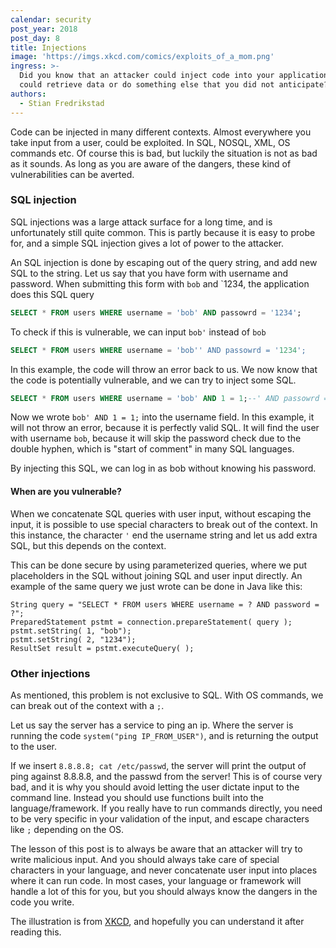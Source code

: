 ```yaml
---
calendar: security
post_year: 2018
post_day: 8
title: Injections
image: 'https://imgs.xkcd.com/comics/exploits_of_a_mom.png'
ingress: >-
  Did you know that an attacker could inject code into your application, which
  could retrieve data or do something else that you did not anticipate?
authors:
  - Stian Fredrikstad
---
```

Code can be injected in many different contexts. 
Almost everywhere you take input from a user, could be exploited. In SQL, NOSQL, XML, OS commands etc.
Of course this is bad, but luckily the situation is not as bad as it sounds. 
As long as you are aware of the dangers, these kind of vulnerabilities can be averted.

### SQL injection

SQL injections was a large attack surface for a long time, and is unfortunately still quite common. 
This is partly because it is easy to probe for, and a simple SQL injection gives a lot of power to the attacker.

An SQL injection is done by escaping out of the query string, and add new SQL to the string.
Let us say that you have form with username and password. When submitting this form with `bob` and `1234, the application does this SQL query

```sql
SELECT * FROM users WHERE username = 'bob' AND passowrd = '1234';
```

To check if this is vulnerable, we can input `bob'` instead of `bob`

```sql
SELECT * FROM users WHERE username = 'bob'' AND passowrd = '1234';
```

In this example, the code will throw an error back to us.
We now know that the code is potentially vulnerable, and we can try to inject some SQL.

```sql
SELECT * FROM users WHERE username = 'bob' AND 1 = 1;--' AND passowrd = '1234';
```

Now we wrote `bob' AND 1 = 1;` into the username field. 
In this example, it will not throw an error, because it is perfectly valid SQL.
It will find the user with username `bob`, because it will skip the password check due to the double hyphen, which is "start of comment" in many SQL languages.

By injecting this SQL, we can log in as bob without knowing his password.

#### When are you vulnerable?

When we concatenate SQL queries with user input, without escaping the input, it is possible to use special characters to break out of the context.
In this instance, the character `'` end the username string and let us add extra SQL, but this depends on the context.

This can be done secure by using parameterized queries, where we put placeholders in the SQL without joining SQL and user input directly. 
An example of the same query we just wrote can be done in Java like this:

```
String query = "SELECT * FROM users WHERE username = ? AND password = ?";  
PreparedStatement pstmt = connection.prepareStatement( query );
pstmt.setString( 1, "bob");
pstmt.setString( 2, "1234"); 
ResultSet result = pstmt.executeQuery( );
```

### Other injections
As mentioned, this problem is not exclusive to SQL. 
With OS commands, we can break out of the context with a `;`. 

Let us say the server has a service to ping an ip. Where the server is running the code `system("ping IP_FROM_USER")`, and is returning the output to the user.

If we insert `8.8.8.8; cat /etc/passwd`, the server will print the output of ping against 8.8.8.8, and the passwd from the server!
This is of course very bad, and it is why you should avoid letting the user dictate input to the command line. 
Instead you should use functions built into the language/framework.
If you really have to run commands directly, you need to be very specific in your validation of the input, and escape characters like `;` depending on the OS.


The lesson of this post is to always be aware that an attacker will try to write malicious input.
And you should always take care of special characters in your language, and never concatenate user input into places where it can run code.
In most cases, your language or framework will handle a lot of this for you, but you should always know the dangers in the code you write.

The illustration is from [XKCD](https://imgs.xkcd.com/comics/exploits_of_a_mom.png), and hopefully you can understand it after reading this.
